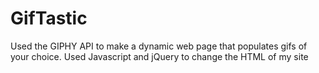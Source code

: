 # GifTastic

Used the GIPHY API to make a dynamic web page that populates gifs of your choice. Used Javascript and jQuery to change the HTML of my site
